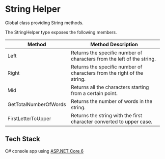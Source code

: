 # String Helper

Global class providing String methods.

The StringHelper type exposes the following members.

| Method                | Method Description                                                      |
| --------------------- | ----------------------------------------------------------------------- |
| Left                  | Returns the specific number of characters from the left of the string.  |
| Right                 | Returns the specific number of characters from the right of the string. |
| Mid                   | Returns all the characters starting from a certain point.               |
| GetTotalNumberOfWords | Returns the number of words in the string.                              |
| FirstLetterToUpper    | Returns the string with the first character converted to upper case.    |

## Tech Stack

C# console app using [ASP.NET Core 6](https://dotnet.microsoft.com/en-us/download/dotnet/6.0)
